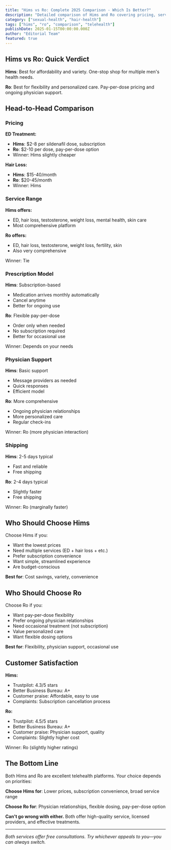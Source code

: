 ```yaml
---
title: "Hims vs Ro: Complete 2025 Comparison - Which Is Better?"
description: "Detailed comparison of Hims and Ro covering pricing, services, effectiveness, customer reviews, and which platform is best for ED, hair loss, and men's health."
category: ["sexual-health", "hair-health"]
tags: ["hims", "ro", "comparison", "telehealth"]
publishDate: 2025-01-15T00:00:00.000Z
author: "Editorial Team"
featured: true
---
```


## Hims vs Ro: Quick Verdict

**Hims**: Best for affordability and variety. One-stop shop for multiple men's health needs.

**Ro**: Best for flexibility and personalized care. Pay-per-dose pricing and ongoing physician support.

## Head-to-Head Comparison

### Pricing

**ED Treatment:**
- **Hims**: $2-8 per sildenafil dose, subscription
- **Ro**: $2-10 per dose, pay-per-dose option
- Winner: Hims slightly cheaper

**Hair Loss:**
- **Hims**: $15-40/month
- **Ro**: $20-45/month
- Winner: Hims

### Service Range

**Hims offers:**
- ED, hair loss, testosterone, weight loss, mental health, skin care
- Most comprehensive platform

**Ro offers:**
- ED, hair loss, testosterone, weight loss, fertility, skin
- Also very comprehensive

Winner: Tie

### Prescription Model

**Hims**: Subscription-based
- Medication arrives monthly automatically
- Cancel anytime
- Better for ongoing use

**Ro**: Flexible pay-per-dose
- Order only when needed
- No subscription required
- Better for occasional use

Winner: Depends on your needs

### Physician Support

**Hims**: Basic support
- Message providers as needed
- Quick responses
- Efficient model

**Ro**: More comprehensive
- Ongoing physician relationships
- More personalized care
- Regular check-ins

Winner: Ro (more physician interaction)

### Shipping

**Hims**: 2-5 days typical
- Fast and reliable
- Free shipping

**Ro**: 2-4 days typical
- Slightly faster
- Free shipping

Winner: Ro (marginally faster)

## Who Should Choose Hims

Choose Hims if you:
- Want the lowest prices
- Need multiple services (ED + hair loss + etc.)
- Prefer subscription convenience
- Want simple, streamlined experience
- Are budget-conscious

**Best for**: Cost savings, variety, convenience

## Who Should Choose Ro

Choose Ro if you:
- Want pay-per-dose flexibility
- Prefer ongoing physician relationships
- Need occasional treatment (not subscription)
- Value personalized care
- Want flexible dosing options

**Best for**: Flexibility, physician support, occasional use

## Customer Satisfaction

**Hims:**
- Trustpilot: 4.3/5 stars
- Better Business Bureau: A+
- Customer praise: Affordable, easy to use
- Complaints: Subscription cancellation process

**Ro:**
- Trustpilot: 4.5/5 stars
- Better Business Bureau: A+
- Customer praise: Physician support, quality
- Complaints: Slightly higher cost

Winner: Ro (slightly higher ratings)

## The Bottom Line

Both Hims and Ro are excellent telehealth platforms. Your choice depends on priorities:

**Choose Hims for**: Lower prices, subscription convenience, broad service range

**Choose Ro for**: Physician relationships, flexible dosing, pay-per-dose option

**Can't go wrong with either.** Both offer high-quality service, licensed providers, and effective treatments.

---

*Both services offer free consultations. Try whichever appeals to you—you can always switch.*
